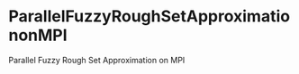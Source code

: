 ParallelFuzzyRoughSetApproximationonMPI
=======================================

Parallel Fuzzy Rough Set Approximation on MPI

